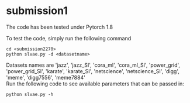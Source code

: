 # submission1

The code has been tested under Pytorch 1.8

To test the code, simply run the following command  
```
cd <submission2270>
python slvae.py -d <datasetname>
```
Datasets names are 'jazz', 'jazz_SI', 'cora_ml', 'cora_ml_SI', 'power_grid', 'power_grid_SI', 'karate', 'karate_SI', 'netscience', 'netscience_SI', 'digg', 'meme', 'digg7556', 'meme7884'  
Run the following code to see available parameters that can be passed in:  
```
python slvae.py -h
```
